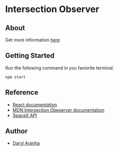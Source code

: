 # Intersection Observer

## About

Get more information [here]()

## Getting Started

Run the following command in you faviorite terminal.

```
npm start
```

## Reference

- [React documentation](https://reactjs.org/)
- [MDN Intersection Obeserver documentation](https://developer.mozilla.org/en-US/docs/Web/API/Intersection_Observer_API)
- [SpaceX API](https://docs.spacexdata.com/#5fc4c846-c373-43df-a10a-e9faf80a8b0a)

## Author

- [Daryl Aranha](https://github.com/DarylAranha)
